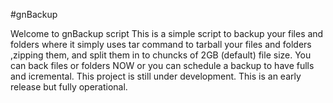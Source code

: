#gnBackup

Welcome to gnBackup script
This is a simple script to backup your files and folders where it simply
uses tar command to tarball your files and folders ,zipping them, and 
split them in to chuncks of 2GB (default) file size. You can back files or
folders NOW or you can schedule a backup to have fulls and icremental.
This project is still under development. This is an early release but 
fully operational.  
